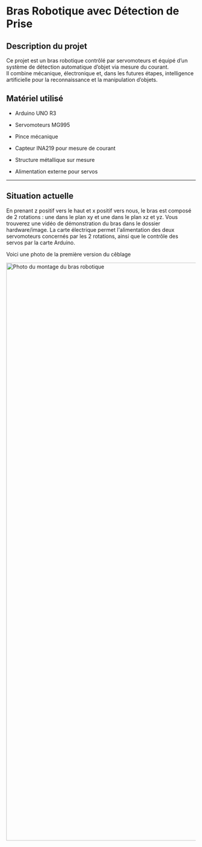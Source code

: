 #  Bras Robotique avec Détection de Prise

##  Description du projet
Ce projet est un bras robotique contrôlé par servomoteurs et équipé d’un système de détection automatique d’objet via mesure du courant.  
Il combine mécanique, électronique et, dans les futures étapes, intelligence artificielle pour la reconnaissance et la manipulation d’objets.







## Matériel utilisé
- Arduino UNO R3

- Servomoteurs MG995
- Pince mécanique 
- Capteur INA219 pour mesure de courant
- Structure métallique sur mesure
- Alimentation externe pour servos

---

## Situation actuelle
En prenant z positif vers le haut et x positif vers nous,
le bras est composé de 2 rotations : une dans le plan xy et une dans le plan xz et yz.
Vous trouverez une vidéo de démonstration du bras dans le dossier hardware/image.
La carte électrique permet l'alimentation des deux servomoteurs concernés par les 2 rotations, ainsi que le contrôle des servos par la carte Arduino.

Voici une photo de la première version du cêblage

<img width="2048" height="1536" alt="Photo du montage du bras robotique" src="https://github.com/user-attachments/assets/a13fcfdc-6194-4018-b971-6d5550d6d26e" />






